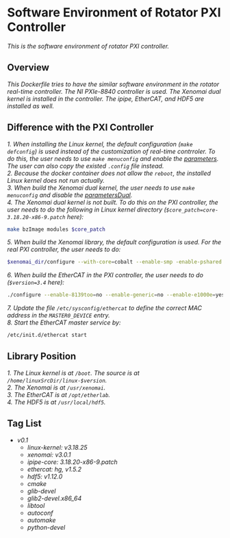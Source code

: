 # Software Environment of Rotator PXI Controller

*This is the software environment of rotator PXI controller.*

## Overview

*This Dockerfile tries to have the similar software environment in the rotator real-time controller. The NI PXIe-8840 controller is used. The Xenomai dual kernel is installed in the controller. The ipipe, EtherCAT, and HDF5 are installed as well.*

## Difference with the PXI Controller

*1. When installing the Linux kernel, the default configuration (`make defconfig`) is used instead of the customization of real-time contrroler. To do this, the user needs to use `make menuconfig` and enable the [parameters](doc/linuxConfig.md). The user can also copy the existed `.config` file instead.* \
*2. Because the docker container does not allow the `reboot`, the installed Linux kernel does not run actually.* \
*3. When build the Xenomai dual kernel, the user needs to use `make menuconfig` and disable the [parametersDual](doc/linuxConfigDual.md).* \
*4. The Xenomai dual kernel is not built. To do this on the PXI controller, the user needs to do the following in Linux kernel directory (`$core_patch=core-3.18.20-x86-9.patch` here):*

```bash
make bzImage modules $core_patch
```

*5. When build the Xenomai library, the default configuration is used. For the real PXI controller, the user needs to do:*

```bash
$xenomai_dir/configure --with-core=cobalt --enable-smp -enable-pshared -host=i686-linux CFLAGS="-m32 -O2" LDFLAGS="m32"`
```

*6. When build the EtherCAT in the PXI controller, the user needs to do (`$version=3.4` here):*

```bash
./configure --enable-8139too=no --enable-generic=no --enable-e1000e=yes --enable-rtdm --with-xenomai-dir=/usr/xenomai --enable-cycles -with-e1000e-kernel=$version
```

*7. Update the file `/etc/sysconfig/ethercat` to define the correct MAC address in the `MASTER0_DEVICE` entry.* \
*8. Start the EtherCAT master service by:*

```bash
/etc/init.d/ethercat start
```

## Library Position

*1. The Linux kernel is at `/boot`. The source is at `/home/linuxSrcDir/linux-$version`.* \
*2. The Xenomai is at `/usr/xenomai`.* \
*3. The EtherCAT is at `/opt/etherlab`.* \
*4. The HDF5 is at `/usr/local/hdf5`.*

## Tag List

- *v0.1*
  - *linux-kernel: v3.18.25*
  - *xenomai: v3.0.1*
  - *ipipe-core: 3.18.20-x86-9.patch*
  - *ethercat: hg, v1.5.2*
  - *hdf5: v1.12.0*
  - *cmake*
  - *glib-devel*
  - *glib2-devel.x86_64*
  - *libtool*
  - *autoconf*
  - *automake*
  - *python-devel*
